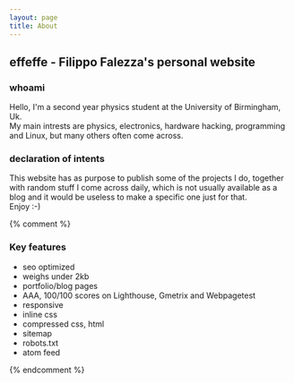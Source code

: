 ```yaml
---
layout: page
title: About
---
```


## effeffe - Filippo Falezza's personal website
### whoami
Hello, I'm a second year physics student at the University of Birmingham, Uk.  
My main intrests are physics, electronics, hardware hacking, programming and Linux, but many others often come across.

### declaration of intents
This website has as purpose to publish some of the projects I do, together with random stuff I come across daily, which is not usually available as a blog and it would be useless to make a specific one just for that.  
Enjoy :-)

{% comment %}
### Key features

- seo optimized
- weighs under 2kb
- portfolio/blog pages
- AAA, 100/100 scores on Lighthouse, Gmetrix and Webpagetest
- responsive
- inline css
- compressed css, html
- sitemap
- robots.txt
- atom feed

{% endcomment %}
